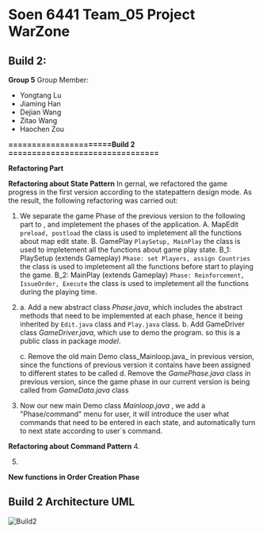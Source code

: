 # Soen 6441 Team_05 Project WarZone
## Build 2:

**Group 5**
Group Member:
- Yongtang Lu
- Jiaming Han
- Dejian Wang
- Zitao Wang
- Haochen Zou

**======================Build 2 ================================**

**Refactoring Part**

**Refactoring about State Pattern**
In gernal, we refactored the game progress in the first version according to the statepattern design mode. As the result, the following refactoring was carried out:

1. We separate the game Phase of the previous version to the following part to , and impletement the phases of the application.
  A. MapEdit `preload, postload`  the class is used to impletement all the functions about map edit state. 
  B. GamePlay `PlaySetup, MainPlay`  the class is used to impletement all the functions about game play state. 
  B_1: PlaySetup (extends Gameplay) `Phase: set Players, assign Countries` the class is used to impletement all the functions before start to playing the game.
  B_2: MainPlay (extends Gameplay) `Phase: Reinforcement, IssueOrder, Execute` the class is used to impletement all the functions during the playing time.
  
2. a. Add a new abstract class _Phase.java_, which includes the abstract methods that need to be implemented at each phase, hence it being inherited by `Edit.java` class and `Play.java` class.
   b. Add GameDriver class _GameDriver.java_, which use to demo the program. so  this is a public class in package _model_.
   
   c. Remove the old main Demo class_Mainloop.java_ in previous version, since the functions of previous version it contains have been assigned to different states to be called
   d. Remove the _GamePhase.java_ class in previous version, since the game phase in our current version is being called from _GameData.java_ class
 
3. Now our new main Demo class _Mainloop.java_ , we add a "Phase/command" menu for user, it will introduce the user what commands that need to be entered in each state, and automatically turn to next state according to user`s command.

**Refactoring about Command Pattern**
4. 

5.


**New functions in Order Creation Phase**




## Build 2 Architecture UML
 ![Build2](classesuml/CommandType.png)